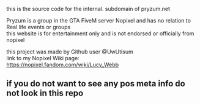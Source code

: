 this is the source code for the internal. subdomain of pryzum.net<br>

Pryzum is a group in the GTA FiveM server Nopixel and has no relation to Real life events or groups <br>
this website is for entertainment only and is not endorsed or officially from nopixel
<br>

this project was made by Github user @UwUtisum <br>
link to my Nopixel Wiki page: <br>
https://nopixel.fandom.com/wiki/Lucy_Webb

## if you do not want to see any pos meta info do not look in this repo
